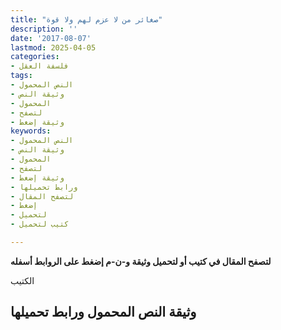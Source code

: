 ```yaml
---
title: "صغائر من لا عزم لهم ولا قوة"
description: ''
date: '2017-08-07'
lastmod: 2025-04-05
categories:
- فلسفة العقل
tags:
- النص المحمول
- وثيقة النص
- المحمول
- لتصفح
- وثيقة إضغط
keywords:
- النص المحمول
- وثيقة النص
- المحمول
- لتصفح
- وثيقة إضغط
- ورابط تحميلها
- لتصفح المقال
- إضغط
- لتحميل
- كتيب لتحميل

---
```

**لتصفح المقال في كتيب أو لتحميل وثيقة و-ن-م إضغط على الروابط أسفله**

الكتيب

## وثيقة النص المحمول ورابط تحميلها

###
